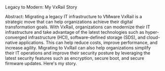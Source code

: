 Legacy to Modern: My VxRail Story

Abstract: Migrating a legacy IT infrastructure to VMware VxRail is a strategic move that can help organizations achieve their digital transformation goals. With VxRail, organizations can modernize their IT infrastructure and take advantage of the latest technologies such as hyper-converged infrastructure (HCI), software-defined storage (SDS), and cloud-native applications. This can help reduce costs, improve performance, and increase agility. Migrating to VxRail can also help organizations simplify their IT operations and improve their security posture by leveraging the latest security features such as encryption, secure boot, and secure firmware updates. Here's my story.

